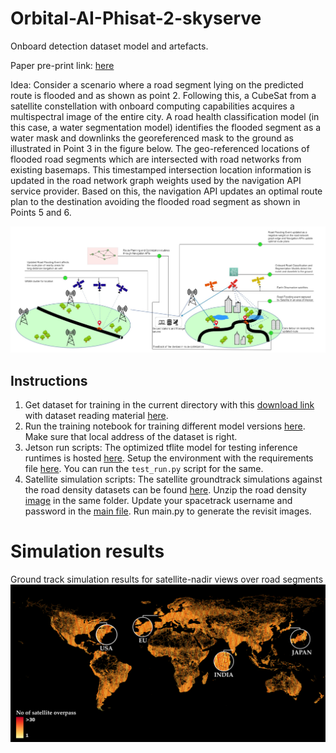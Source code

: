 # Orbital-AI-Phisat-2-skyserve
Onboard detection dataset model and artefacts.

Paper pre-print link: [here](https://arxiv.org/pdf/2405.02868)

Idea: Consider a scenario where a road segment lying on the predicted route is flooded and as shown as point 2. Following this, a CubeSat from a satellite constellation with onboard computing capabilities acquires a multispectral image of the entire city.
A road health classification model (in this case, a water segmentation model) identifies the flooded segment as a water mask and downlinks the georeferenced mask to the ground as illustrated in Point 3 in the figure below. The geo-referenced locations of flooded road segments which are intersected with road networks from existing basemaps. This timestamped intersection location information is updated in the road network graph weights used by the navigation API service provider. Based on this, the navigation API updates an optimal route plan to the destination avoiding the flooded road segment as shown in Points 5 and 6.

![alt text](concept.png "Concept diagram")

## Instructions
1. Get dataset for training in the current directory with this [download link](https://zenodo.org/records/10890137) with dataset reading material [here](https://zenodo.org/records/10890137/files/Dataset_Description.pdf?download=1).
2. Run the training notebook for training different model versions [here](SkyServe_Hosted_Notebook_Orbital_AI_challenge_PhiSat_2.ipynb). Make sure that local address of the dataset is right.
3. Jetson run scripts: The optimized tflite model for testing inference runtimes is hosted [here](oai-jetson-testrun). Setup the environment with the requirements file [here](oai-jetson-testrun\requirements.txt). You can run the `test_run.py` script for the same. 
4. Satellite simulation scripts: The satellite groundtrack simulations against the road density datasets can be found [here](). Unzip the road density [image](satellite_simulation_road_density\grip4_area_land_km2_georeference.zip) in the same folder. Update your spacetrack username and password in the [main file](satellite_simulation_road_density\main.py). Run main.py to generate the revisit images. 

# Simulation results
Ground track simulation results for satellite-nadir views over road segments
![alt text](satellite_path_overpass.png "Satellite Road overpass simulations")
